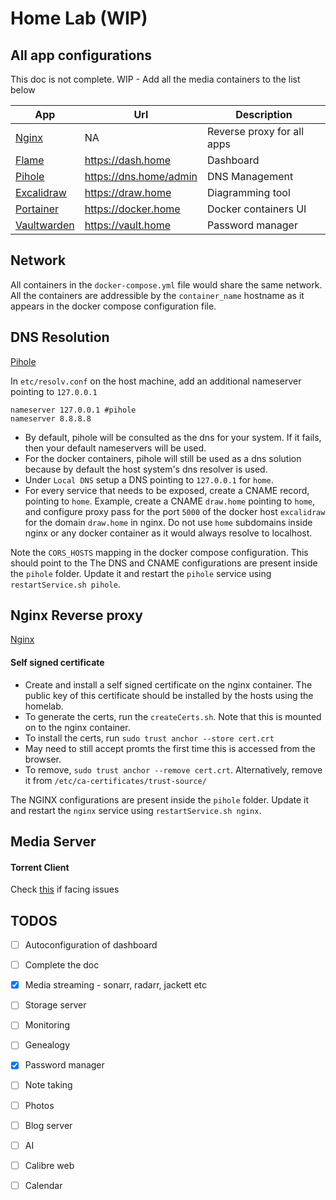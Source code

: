 # Home Lab (WIP) #

## All app configurations ##

This doc is not complete. WIP - Add all the media containers to the list below

| App                                                       | Url                    | Description                |
|-----------------------------------------------------------|------------------------|----------------------------|
| [Nginx](https://nginx.org/en/)                            | NA                     | Reverse proxy for all apps |
| [Flame](https://github.com/pawelmalak/flame)              | https://dash.home      | Dashboard                  |
| [Pihole](https://pi-hole.net/)                            | https://dns.home/admin | DNS Management             |
| [Excalidraw](https://excalidraw.com)                      | https://draw.home      | Diagramming tool           |
| [Portainer](https://www.portainer.io)                     | https://docker.home    | Docker containers UI       |
| [Vaultwarden](https://github.com/dani-garcia/vaultwarden) | https://vault.home     | Password manager           |


## Network ##

All containers in the `docker-compose.yml` file would share the same network. All the containers are addressible by the `container_name` hostname as it appears in the docker compose configuration file.

## DNS Resolution ##

[Pihole](https://pi-hole.net/)

In `etc/resolv.conf` on the host machine, add an additional nameserver pointing to `127.0.0.1`

```
nameserver 127.0.0.1 #pihole
nameserver 8.8.8.8
```

- By default, pihole will be consulted as the dns for your system. If it fails, then your default nameservers will be used.
- For the docker containers, pihole will still be used as a dns solution because by default the host system's dns resolver is used.
- Under `Local DNS` setup a DNS pointing to `127.0.0.1` for `home`.
- For every service that needs to be exposed, create a CNAME record, pointing to `home`. Example, create a CNAME `draw.home` pointing to `home`, and configure proxy pass for the port `5000` of the docker host `excalidraw` for the domain `draw.home` in nginx. Do not use `home` subdomains inside nginx or any docker container as it would always resolve to localhost.

Note the `CORS_HOSTS` mapping in the docker compose configuration. This should point to the 
The DNS and CNAME configurations are present inside the `pihole` folder. Update it and restart the `pihole` service using `restartService.sh pihole`.

## Nginx Reverse proxy ##

[Nginx](https://nginx.org/en/)

#### Self signed certificate ####

- Create and install a self signed certificate on the nginx container. The public key of this certificate should be installed by the hosts using the homelab.
- To generate the certs, run the `createCerts.sh`. Note that this is mounted on to the nginx container.
- To install the certs, run `sudo trust anchor --store cert.crt`
- May need to still accept promts the first time this is accessed from the browser.
- To remove, `sudo trust anchor --remove cert.crt`. Alternatively, remove it from `/etc/ca-certificates/trust-source/`

The NGINX configurations are present inside the `pihole` folder. Update it and restart the `nginx` service using `restartService.sh nginx`.

## Media Server ##

#### Torrent Client ####

Check [this](https://stackoverflow.com/questions/75536471/rtorrent-docker-container-failing-to-start-saying-stdbad-alloc) if facing issues


## TODOS ##

- [ ] Autoconfiguration of dashboard
- [ ] Complete the doc
- [x] Media streaming - sonarr, radarr, jackett etc
- [ ] Storage server
- [ ] Monitoring
- [ ] Genealogy
- [x] Password manager
- [ ] Note taking
- [ ] Photos
- [ ] Blog server
- [ ] AI
- [ ] Calibre web
- [ ] Calendar


